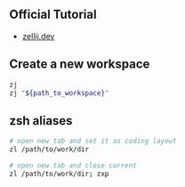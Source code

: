 ## Official Tutorial

- [zellij.dev](https://zellij.dev/screencasts/)

## Create a new workspace

```sh
zj
zj "${path_to_workspace}"
```

## zsh aliases

```sh
# open new tab and set it as coding layout
zl /path/to/work/dir

# open new tab and close current
zl /path/to/work/dir; zxp
```
